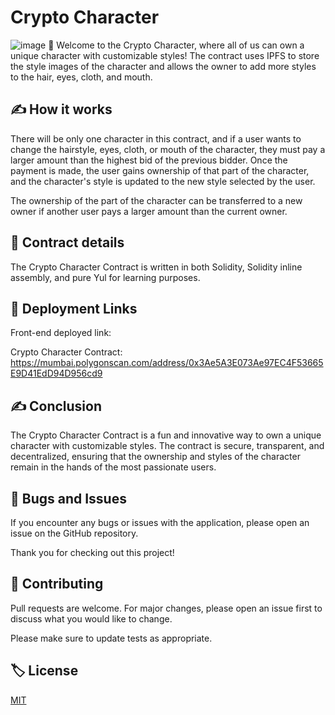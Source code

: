 # Crypto Character
![image](https://user-images.githubusercontent.com/74807962/233130881-9b7891ce-28e4-463c-8a09-dcf160c0a4a0.png)
👋 Welcome to the Crypto Character, where all of us can own a unique character with customizable styles! The contract uses IPFS to store the style images of the character and allows the owner to add more styles to the hair, eyes, cloth, and mouth.

## ✍️ How it works
There will be only one character in this contract, and if a user wants to change the hairstyle, eyes, cloth, or mouth of the character, they must pay a larger amount than the highest bid of the previous bidder. Once the payment is made, the user gains ownership of that part of the character, and the character's style is updated to the new style selected by the user.

The ownership of the part of the character can be transferred to a new owner if another user pays a larger amount than the current owner.

## 🍬 Contract details
The Crypto Character Contract is written in both Solidity, Solidity inline assembly, and pure Yul for learning purposes.

## 🚀 Deployment Links

Front-end deployed link: 

Crypto Character Contract: https://mumbai.polygonscan.com/address/0x3Ae5A3E073Ae97EC4F53665E9D41EdD94D956cd9 


## ✍️ Conclusion
The Crypto Character Contract is a fun and innovative way to own a unique character with customizable styles. The contract is secure, transparent, and decentralized, ensuring that the ownership and styles of the character remain in the hands of the most passionate users.

## 🐛 Bugs and Issues

If you encounter any bugs or issues with the application, please open an issue on the GitHub repository. 

Thank you for checking out this project!

## 🙋 Contributing

Pull requests are welcome. For major changes, please open an issue first
to discuss what you would like to change.

Please make sure to update tests as appropriate.

## 🏷️ License

[MIT](https://choosealicense.com/licenses/mit/)
